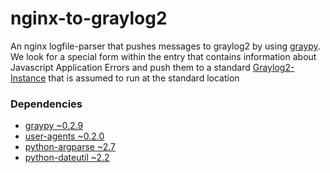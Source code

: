 nginx-to-graylog2
=========================

An nginx logfile-parser that pushes messages to graylog2 by using [graypy](https://pypi.python.org/pypi/graypy). 
We look for a special form within the entry that contains information about Javascript Application Errors and 
push them to a standard [Graylog2-Instance](https://pypi.python.org/pypi/graypy) that is assumed to run 
at the standard location

### Dependencies
* [graypy ~0.2.9](https://pypi.python.org/pypi/graypy/0.2.9)
* [user-agents ~0.2.0](https://pypi.python.org/pypi/user-agents/)
* [python-argparse ~2.7](http://docs.python.org/2/library/argparse.html)
* [python-dateutil ~2.2](https://pypi.python.org/pypi/python-dateutil)

